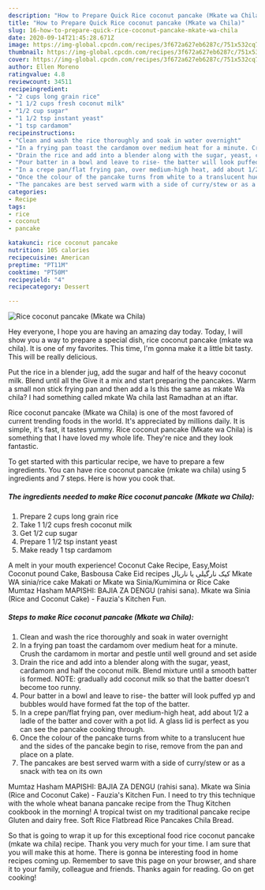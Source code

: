```yaml
---
description: "How to Prepare Quick Rice coconut pancake (Mkate wa Chila)"
title: "How to Prepare Quick Rice coconut pancake (Mkate wa Chila)"
slug: 16-how-to-prepare-quick-rice-coconut-pancake-mkate-wa-chila
date: 2020-09-14T21:45:28.671Z
image: https://img-global.cpcdn.com/recipes/3f672a627eb6287c/751x532cq70/rice-coconut-pancake-mkate-wa-chila-recipe-main-photo.jpg
thumbnail: https://img-global.cpcdn.com/recipes/3f672a627eb6287c/751x532cq70/rice-coconut-pancake-mkate-wa-chila-recipe-main-photo.jpg
cover: https://img-global.cpcdn.com/recipes/3f672a627eb6287c/751x532cq70/rice-coconut-pancake-mkate-wa-chila-recipe-main-photo.jpg
author: Ellen Moreno
ratingvalue: 4.8
reviewcount: 34511
recipeingredient:
- "2 cups long grain rice"
- "1 1/2 cups fresh coconut milk"
- "1/2 cup sugar"
- "1 1/2 tsp instant yeast"
- "1 tsp cardamom"
recipeinstructions:
- "Clean and wash the rice thoroughly and soak in water overnight"
- "In a frying pan toast the cardamom over medium heat for a minute. Crush the cardamom in mortar and pestle until well ground and set aside"
- "Drain the rice and add into a blender along with the sugar, yeast, cardamom and half the coconut milk. Blend mixture until a smooth batter is formed. NOTE: gradually add coconut milk so that the batter doesn’t become too runny."
- "Pour batter in a bowl and leave to rise- the batter will look puffed yp and bubbles would have formed fat the top of the batter."
- "In a crepe pan/flat frying pan, over medium-high heat, add about 1/2 a ladle of the batter and cover with a pot lid. A glass lid is perfect as you can see the pancake cooking through."
- "Once the colour of the pancake turns from white to a translucent hue and the sides of the pancake begin to rise, remove from the pan and place on a plate."
- "The pancakes are best served warm with a side of curry/stew or as a snack with tea on its own"
categories:
- Recipe
tags:
- rice
- coconut
- pancake

katakunci: rice coconut pancake 
nutrition: 105 calories
recipecuisine: American
preptime: "PT11M"
cooktime: "PT50M"
recipeyield: "4"
recipecategory: Dessert

---
```



![Rice coconut pancake (Mkate wa Chila)](https://img-global.cpcdn.com/recipes/3f672a627eb6287c/751x532cq70/rice-coconut-pancake-mkate-wa-chila-recipe-main-photo.jpg)

Hey everyone, I hope you are having an amazing day today. Today, I will show you a way to prepare a special dish, rice coconut pancake (mkate wa chila). It is one of my favorites. This time, I'm gonna make it a little bit tasty. This will be really delicious.

Put the rice in a blender jug, add the sugar and half of the heavy coconut milk. Blend until all the Give it a mix and start preparing the pancakes. Warm a small non stick frying pan and then add a Is this the same as mkate Wa chila? I had something called mkate Wa chila last Ramadhan at an iftar.

Rice coconut pancake (Mkate wa Chila) is one of the most favored of current trending foods in the world. It's appreciated by millions daily. It is simple, it's fast, it tastes yummy. Rice coconut pancake (Mkate wa Chila) is something that I have loved my whole life. They're nice and they look fantastic.


To get started with this particular recipe, we have to prepare a few ingredients. You can have rice coconut pancake (mkate wa chila) using 5 ingredients and 7 steps. Here is how you cook that.

<!--inarticleads1-->

##### The ingredients needed to make Rice coconut pancake (Mkate wa Chila):

1. Prepare 2 cups long grain rice
1. Take 1 1/2 cups fresh coconut milk
1. Get 1/2 cup sugar
1. Prepare 1 1/2 tsp instant yeast
1. Make ready 1 tsp cardamom


A melt in your mouth experience! Coconut Cake Recipe, Easy,Moist Coconut pound Cake, Basbousa Cake Eid recipes کیک نارگیلی یا ناریال Mkate WA sinia/rice cake Makati or Mkate wa Sinia/Kumimina or Rice Cake Mumtaz Hasham MAPISHI: BAJIA ZA DENGU (rahisi sana). Mkate wa Sinia (Rice and Coconut Cake) - Fauzia&#39;s Kitchen Fun. 

<!--inarticleads2-->

##### Steps to make Rice coconut pancake (Mkate wa Chila):

1. Clean and wash the rice thoroughly and soak in water overnight
1. In a frying pan toast the cardamom over medium heat for a minute. Crush the cardamom in mortar and pestle until well ground and set aside
1. Drain the rice and add into a blender along with the sugar, yeast, cardamom and half the coconut milk. Blend mixture until a smooth batter is formed. NOTE: gradually add coconut milk so that the batter doesn’t become too runny.
1. Pour batter in a bowl and leave to rise- the batter will look puffed yp and bubbles would have formed fat the top of the batter.
1. In a crepe pan/flat frying pan, over medium-high heat, add about 1/2 a ladle of the batter and cover with a pot lid. A glass lid is perfect as you can see the pancake cooking through.
1. Once the colour of the pancake turns from white to a translucent hue and the sides of the pancake begin to rise, remove from the pan and place on a plate.
1. The pancakes are best served warm with a side of curry/stew or as a snack with tea on its own


Mumtaz Hasham MAPISHI: BAJIA ZA DENGU (rahisi sana). Mkate wa Sinia (Rice and Coconut Cake) - Fauzia&#39;s Kitchen Fun. I need to try this technique with the whole wheat banana pancake recipe from the Thug Kitchen cookbook in the morning! A tropical twist on my traditional pancake recipe Gluten and dairy free. Soft Rice Flatbread Rice Pancakes Chila Bread. 

So that is going to wrap it up for this exceptional food rice coconut pancake (mkate wa chila) recipe. Thank you very much for your time. I am sure that you will make this at home. There is gonna be interesting food in home recipes coming up. Remember to save this page on your browser, and share it to your family, colleague and friends. Thanks again for reading. Go on get cooking!
